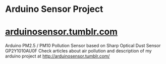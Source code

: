 # Arduino Sensor Project
# <a href="http://arduinosensor.tumblr.com/">arduinosensor.tumblr.com</a>
Arduino PM2.5 / PM10 Pollution Sensor based on Sharp Optical Dust Sensor GP2Y1010AU0F
Check articles about air pollution and description of my arduino project at http://arduinosensor.tumblr.com/
